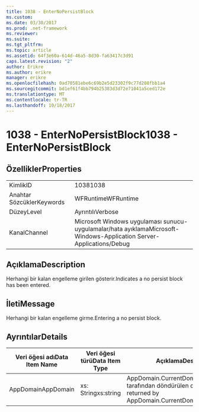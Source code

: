 ```yaml
---
title: 1038 - EnterNoPersistBlock
ms.custom: 
ms.date: 03/30/2017
ms.prod: .net-framework
ms.reviewer: 
ms.suite: 
ms.tgt_pltfrm: 
ms.topic: article
ms.assetid: 64f3e60a-614d-46a5-8d30-fa63417c3d91
caps.latest.revision: "2"
author: Erikre
ms.author: erikre
manager: erikre
ms.openlocfilehash: 0ad70581ebe6c69b2e5d23302f9c77d208fbb1a4
ms.sourcegitcommit: bd1ef61f4bb794b25383d3d72e71041a5ced172e
ms.translationtype: MT
ms.contentlocale: tr-TR
ms.lasthandoff: 10/18/2017
---
```

# <a name="1038---enternopersistblock"></a><span data-ttu-id="27ece-102">1038 - EnterNoPersistBlock</span><span class="sxs-lookup"><span data-stu-id="27ece-102">1038 - EnterNoPersistBlock</span></span>
## <a name="properties"></a><span data-ttu-id="27ece-103">Özellikler</span><span class="sxs-lookup"><span data-stu-id="27ece-103">Properties</span></span>  
  
|||  
|-|-|  
|<span data-ttu-id="27ece-104">Kimlik</span><span class="sxs-lookup"><span data-stu-id="27ece-104">ID</span></span>|<span data-ttu-id="27ece-105">1038</span><span class="sxs-lookup"><span data-stu-id="27ece-105">1038</span></span>|  
|<span data-ttu-id="27ece-106">Anahtar Sözcükler</span><span class="sxs-lookup"><span data-stu-id="27ece-106">Keywords</span></span>|<span data-ttu-id="27ece-107">WFRuntime</span><span class="sxs-lookup"><span data-stu-id="27ece-107">WFRuntime</span></span>|  
|<span data-ttu-id="27ece-108">Düzey</span><span class="sxs-lookup"><span data-stu-id="27ece-108">Level</span></span>|<span data-ttu-id="27ece-109">Ayrıntılı</span><span class="sxs-lookup"><span data-stu-id="27ece-109">Verbose</span></span>|  
|<span data-ttu-id="27ece-110">Kanal</span><span class="sxs-lookup"><span data-stu-id="27ece-110">Channel</span></span>|<span data-ttu-id="27ece-111">Microsoft Windows uygulaması sunucu-uygulamalar/hata ayıklama</span><span class="sxs-lookup"><span data-stu-id="27ece-111">Microsoft-Windows-Application Server-Applications/Debug</span></span>|  
  
## <a name="description"></a><span data-ttu-id="27ece-112">Açıklama</span><span class="sxs-lookup"><span data-stu-id="27ece-112">Description</span></span>  
 <span data-ttu-id="27ece-113">Herhangi bir kalan engelleme girilen gösterir.</span><span class="sxs-lookup"><span data-stu-id="27ece-113">Indicates a no persist block has been entered.</span></span>  
  
## <a name="message"></a><span data-ttu-id="27ece-114">İleti</span><span class="sxs-lookup"><span data-stu-id="27ece-114">Message</span></span>  
 <span data-ttu-id="27ece-115">Herhangi bir kalan engelleme girme.</span><span class="sxs-lookup"><span data-stu-id="27ece-115">Entering a no persist block.</span></span>  
  
## <a name="details"></a><span data-ttu-id="27ece-116">Ayrıntılar</span><span class="sxs-lookup"><span data-stu-id="27ece-116">Details</span></span>  
  
|<span data-ttu-id="27ece-117">Veri öğesi adı</span><span class="sxs-lookup"><span data-stu-id="27ece-117">Data Item Name</span></span>|<span data-ttu-id="27ece-118">Veri öğesi türü</span><span class="sxs-lookup"><span data-stu-id="27ece-118">Data Item Type</span></span>|<span data-ttu-id="27ece-119">Açıklama</span><span class="sxs-lookup"><span data-stu-id="27ece-119">Description</span></span>|  
|--------------------|--------------------|-----------------|  
|<span data-ttu-id="27ece-120">AppDomain</span><span class="sxs-lookup"><span data-stu-id="27ece-120">AppDomain</span></span>|<span data-ttu-id="27ece-121">xs: String</span><span class="sxs-lookup"><span data-stu-id="27ece-121">xs:string</span></span>|<span data-ttu-id="27ece-122">AppDomain.CurrentDomain.FriendlyName tarafından döndürülen dize.</span><span class="sxs-lookup"><span data-stu-id="27ece-122">The string returned by AppDomain.CurrentDomain.FriendlyName.</span></span>|
